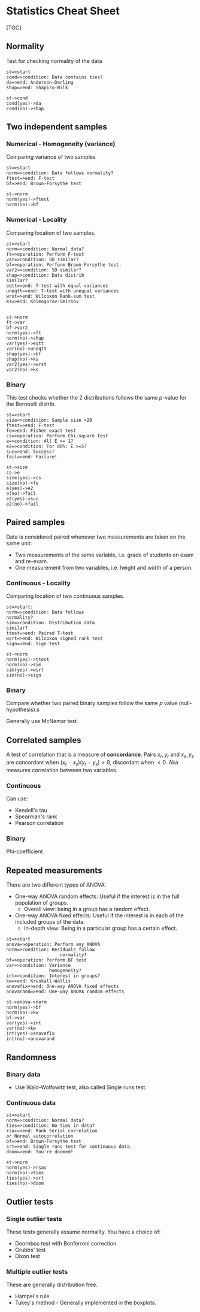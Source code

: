# Statistics Cheat Sheet

[TOC]

## Normality

Test for checking normality of the data

```flow
st=>start
cond=>condition: Data contains ties?
da=>end: Anderson-Darling
shap=>end: Shapiro-Wilk

st->cond
cond(yes)->da
cond(no)->shap
```

## Two independent samples

### Numerical - Homogeneity (variance)

Comparing variance of two samples

```flow
st=>start
norm=>condition: Data follows normality?
ftest=>end: F-test
bf=>end: Brown-Forsythe test

st->norm
norm(yes)->ftest
norm(no)->bf
```



### Numerical - Locality

Comparing location of two samples.

```flow
st=>start
norm=>condition: Normal data?
ft=>operation: Perform F-test
var=>condition: SD similar?
bf=>operation: Perform Brown-Forsythe test.
var2=>condition: SD similar?
shap=>condition: Data distrib 
similar?
eqtt=>end: T-test with equal variances
uneqtt=>end: T-test with unequal variances
wrst=>end: Wilcoxon Rank-sum test
ks=>end: Kolmogorov-Smirnov


st->norm
ft->var
bf->var2
norm(yes)->ft
norm(no)->shap
var(yes)->eqtt
var(no)->uneqtt
shap(yes)->bf
shap(no)->ks
var2(yes)->wrst
var2(no)->ks
```

### Binary

This test checks whether the 2 distributions follows the same $p$-value for the Bernoulli distrib.

```flow
st=>start
size=>condition: Sample size >20
ftest=>end: F-test
fe=>end: Fisher exact test
cs=>operation: Perform Chi-square test
e=>condition: All E >= 1?
e2=>condition: For 80%: E >=5?
suc=>end: Success!
fail=>end: Failure!

st->size
cs->e
size(yes)->cs
size(no)->fe
e(yes)->e2
e(no)->fail
e2(yes)->suc
e2(no)->fail
```

## Paired samples

Data is considered paired whenever two measurements are taken on the same unit:

- Two measurements of the same variable, i.e. grade of students on exam and re-exam.
- One measurement from two variables, i.e. height and width of a person.

### Continuous - Locality

Comparing location of two continuous samples.

```flow
st=>start: 
norm=>condition: Data follows 
normality?
sim=>condition: Distribution data 
similar?
ttest=>end: Paired T-test
wsrt=>end: Wilcoxon signed rank test
sign=>end: Sign test

st->norm
norm(yes)->ttest
norm(no)->sim
sim(yes)->wsrt
sim(no)->sign
```

### Binary

Compare whether two paired binary samples follow the same $p$ value (null-hypothesis).s

Generally use McNemar test.

## Correlated samples

A test of correlation that is a measure of **concordance**. Pairs $x_r, y_r$ and $x_s, y_s$ are concordant when $(x_r - x_s)(y_r - y_s) > 0$, discordant when $<0$. Aka measures correlation between two variables.

### Continuous

Can use:

- Kendell's tau
- Spearman's rank
- Pearson correlation

### Binary

Phi-coefficient

## Repeated measurements

There are two different types of ANOVA:

- One-way ANOVA random effects: Useful if the interest is in the full population of groups.
  - Overall view: being in a group has a random effect.
- One-way ANOVA fixed effects: Useful if the interest is in each of the included groups of the data.
  - In-depth view: Being in a particular group has a certain effect.

```flow
st=>start
anova=>operation: Perform any ANOVA
norm=>condition: Residuals follow 
					normality?
bf=>operation: Perform BF test
var=>condition: Variance 
				homogeneity?
int=>condition: Interest in groups?
kw=>end: Kruskall-Wallis
anovafix=>end: One-way ANOVA fixed effects
anovarand=>end: One-way ANOVA random effects

st->anova->norm
norm(yes)->bf
norm(no)->kw
bf->var
var(yes)->int
var(no)->kw
int(yes)->anovafix
int(no)->anovarand
```

## Randomness

### Binary data

- Use Wald-Wolfowitz test, also called Single runs test.

### Continuous data

```flow
st=>start
norm=>condition: Normal data?
ties=>condition: No ties in data?
rsac=>end: Rank Serial correlation
or Normal autocorrelation
bf=>end: Brown-Forsythe test
srt=>end: Single runs test for continuous data.
doom=>end: You're doomed!

st->norm
norm(yes)->rsac
norm(no)->ties
ties(yes)->srt
ties(no)->doom
```

## Outlier tests

### Single outlier tests

These tests generally assume normality. You have a choice of:

- Doornbos test with Bonferroni correction
- Grubbs' test
- Dixon test

### Multiple outlier tests

These are generally distribution free. 

- Hampel's rule
- Tukey's method - Generally implemented in the boxplots.